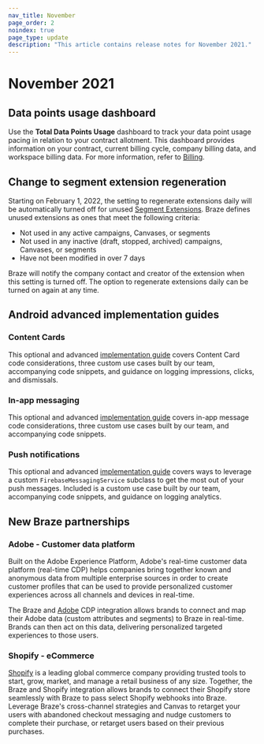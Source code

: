```yaml
---
nav_title: November
page_order: 2
noindex: true
page_type: update
description: "This article contains release notes for November 2021."
---
```

 
# November 2021

## Data points usage dashboard

Use the **Total Data Points Usage** dashboard to track your data point usage pacing in relation to your contract allotment. This dashboard provides information on your contract, current billing cycle, company billing data, and workspace billing data. For more information, refer to [Billing]({{site.baseurl}}/user_guide/onboarding_with_braze/subscription_and_usage/#total-data-points-dashboard).

## Change to segment extension regeneration

Starting on February 1, 2022, the setting to regenerate extensions daily will be automatically turned off for unused [Segment Extensions]({{site.baseurl}}/user_guide/engagement_tools/segments/segment_extension/). Braze defines unused extensions as ones that meet the following criteria:

- Not used in any active campaigns, Canvases, or segments
- Not used in any inactive (draft, stopped, archived) campaigns, Canvases, or segments
- Have not been modified in over 7 days

Braze will notify the company contact and creator of the extension when this setting is turned off. The option to regenerate extensions daily can be turned on again at any time.

## Android advanced implementation guides

### Content Cards

This optional and advanced [implementation guide]({{site.baseurl}}/developer_guide/platform_integration_guides/android/content_cards/implementation_guide/) covers Content Card code considerations, three custom use cases built by our team, accompanying code snippets, and guidance on logging impressions, clicks, and dismissals.

### In-app messaging

This optional and advanced [implementation guide]({{site.baseurl}}/developer_guide/platform_integration_guides/android/in-app_messaging/implementation_guide/) covers in-app message code considerations, three custom use cases built by our team, and accompanying code snippets.

### Push notifications

This optional and advanced [implementation guide]({{site.baseurl}}/developer_guide/platform_integration_guides/android/push_notifications/android/implementation_guide/) covers ways to leverage a custom `FirebaseMessagingService` subclass to get the most out of your push messages. Included is a custom use case built by our team, accompanying code snippets, and guidance on logging analytics.

## New Braze partnerships

### Adobe - Customer data platform

Built on the Adobe Experience Platform, Adobe's real-time customer data platform (real-time CDP) helps companies bring together known and anonymous data from multiple enterprise sources in order to create customer profiles that can be used to provide personalized customer experiences across all channels and devices in real-time.

The Braze and [Adobe]({{site.baseurl}}/partners/data_and_infrastructure_agility/customer_data_platform/adobe/) CDP integration allows brands to connect and map their Adobe data (custom attributes and segments) to Braze in real-time. Brands can then act on this data, delivering personalized targeted experiences to those users. 

### Shopify - eCommerce

[Shopify]({{site.baseurl}}/partners/message_orchestration/channel_extensions/ecommerce/shopify/shopify/) is a leading global commerce company providing trusted tools to start, grow, market, and manage a retail business of any size. Together, the Braze and Shopify integration allows brands to connect their Shopify store seamlessly with Braze to pass select Shopify webhooks into Braze. Leverage Braze's cross-channel strategies and Canvas to retarget your users with abandoned checkout messaging and nudge customers to complete their purchase, or retarget users based on their previous purchases.